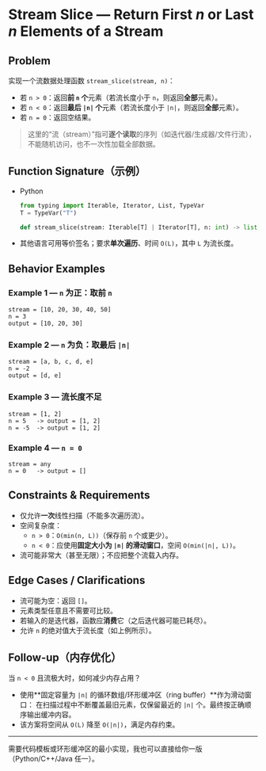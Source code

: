 # Stream Slice — Return First *n* or Last *n* Elements of a Stream

## Problem

实现一个流数据处理函数 `stream_slice(stream, n)`：

- 若 `n > 0`：返回**前 `n` 个**元素（若流长度小于 `n`，则返回**全部**元素）。
- 若 `n < 0`：返回**最后 `|n|` 个**元素（若流长度小于 `|n|`，则返回**全部**元素）。
- 若 `n = 0`：返回空结果。

> 这里的“流（stream）”指可**逐个读取**的序列（如迭代器/生成器/文件行流），不能随机访问，也不一次性加载全部数据。

## Function Signature（示例）

- Python

  ```python
  from typing import Iterable, Iterator, List, TypeVar
  T = TypeVar("T")
  
  def stream_slice(stream: Iterable[T] | Iterator[T], n: int) -> list[T]: ...
  ```

- 其他语言可用等价签名；要求**单次遍历**、时间 `O(L)`，其中 `L` 为流长度。

## Behavior Examples

### Example 1 — `n` 为正：取前 `n`

```
stream = [10, 20, 30, 40, 50]
n = 3
output = [10, 20, 30]
```

### Example 2 — `n` 为负：取最后 `|n|`

```
stream = [a, b, c, d, e]
n = -2
output = [d, e]
```

### Example 3 — 流长度不足

```
stream = [1, 2]
n = 5   -> output = [1, 2]
n = -5  -> output = [1, 2]
```

### Example 4 — `n = 0`

```
stream = any
n = 0   -> output = []
```

## Constraints & Requirements

- 仅允许**一次**线性扫描（不能多次遍历流）。
- 空间复杂度：
  - `n > 0`：`O(min(n, L))`（保存前 `n` 个或更少）。
  - `n < 0`：应使用**固定大小为 `|n|` 的滑动窗口**，空间 `O(min(|n|, L))`。
- 流可能非常大（甚至无限）；不应把整个流载入内存。

## Edge Cases / Clarifications

- 流可能为空：返回 `[]`。
- 元素类型任意且不需要可比较。
- 若输入的是迭代器，函数应**消费**它（之后迭代器可能已耗尽）。
- 允许 `n` 的绝对值大于流长度（如上例所示）。

## Follow-up（内存优化）

当 `n < 0` 且流极大时，如何减少内存占用？

- 使用**固定容量为 `|n|` 的循环数组/环形缓冲区（ring buffer）**作为滑动窗口：
   在扫描过程中不断覆盖最旧元素，仅保留最近的 `|n|` 个。最终按正确顺序输出缓冲内容。
- 该方案将空间从 `O(L)` 降至 `O(|n|)`，满足内存约束。

------

需要代码模板或环形缓冲区的最小实现，我也可以直接给你一版（Python/C++/Java 任一）。